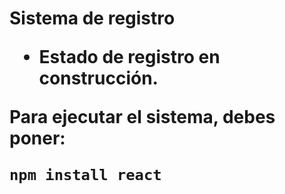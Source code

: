 <h1> Sistema de registro</hi>

- Estado de registro en construcción. 

Para ejecutar el sistema, debes poner:

```npm install react```
